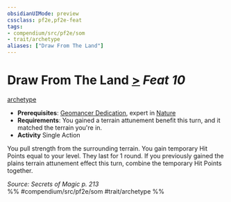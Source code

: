 ```yaml
---
obsidianUIMode: preview
cssclass: pf2e,pf2e-feat
tags:
- compendium/src/pf2e/som
- trait/archetype
aliases: ["Draw From The Land"]
---
```

# Draw From The Land  [>](/rules/core-rulebook/chapter-9-playing-the-game.md#Actions "Single Action") *Feat 10*  
[archetype](/rules/traits/archetype.md)  

- **Prerequisites**: [Geomancer Dedication](/compendium/feats/geomancer-dedication-som.md), expert in [Nature](/compendium/skills.md#Nature)
- **Requirements**: You gained a terrain attunement benefit this turn, and it matched the terrain you're in.
- **Activity** Single Action

You pull strength from the surrounding terrain. You gain temporary Hit Points equal to your level. They last for 1 round. If you previously gained the plains terrain attunement effect this turn, combine the temporary Hit Points together.

*Source: Secrets of Magic p. 213*  
%% #compendium/src/pf2e/som #trait/archetype %%